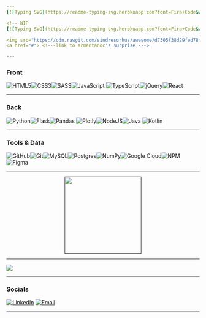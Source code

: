 ```yaml
---
[![Typing SVG](https://readme-typing-svg.herokuapp.com?font=Fira+Code&weight=700&pause=1000&color=F7F7F7&vCenter=true&width=435&height=28&lines=Hi%2C+I'm+Carolina+Armentano!)](https://git.io/typing-svg)

<!-- WIP
[![Typing SVG](https://readme-typing-svg.herokuapp.com?font=Fira+Code&weight=700&duration=3000&pause=1000&color=F7F7F7&multiline=true&repeat=false&width=435&height=85&lines=Hi%2C+I'm+Carolina+Armentano!;I+really+like+coffee+and+code.+;Click+here+for+an+awesome+surprise%3A)](https://git.io/typing-svg)

<img src="https://cdn.rawgit.com/sindresorhus/awesome/d7305f38d29fed78fa85652e3a63e154dd8e8829/media/badge.svg" alt="Awesome Badge"/>
<a href="#"> <!---link to armentanoc's surprise ---> 

---
```


<h3>Front</h3>

![HTML5](https://img.shields.io/badge/html5-%23E34F26.svg?style=modern&logo=html5&logoColor=white)![CSS3](https://img.shields.io/badge/css3-%231572B6.svg?style=modern&logo=css3&logoColor=white)![SASS](https://img.shields.io/badge/SASS-hotpink.svg?style=modern&logo=SASS&logoColor=white)![JavaScript](https://img.shields.io/badge/javascript-%23323330.svg?style=modern&logo=javascript&logoColor=%23F7DF1E) ![TypeScript](https://img.shields.io/badge/typescript-%23007ACC.svg?style=modern&logo=typescript&logoColor=white)![jQuery](https://img.shields.io/badge/jquery-%230769AD.svg?style=modern&logo=jquery&logoColor=white)![React](https://img.shields.io/badge/react-%2320232a.svg?style=modern&logo=react&logoColor=%2361DAFB)

---

<h3>Back</h3>

![Python](https://img.shields.io/badge/python-3670A0?style=modern&logo=python&logoColor=ffdd54)![Flask](https://img.shields.io/badge/flask-%23000.svg?style=modern&logo=flask&logoColor=white)![Pandas](https://img.shields.io/badge/pandas-%23150458.svg?style=modern&logo=pandas&logoColor=white) ![Plotly](https://img.shields.io/badge/plotly-%233F4F75.svg?style=modern&logo=plotly&logoColor=white)![NodeJS](https://img.shields.io/badge/node.js-6DA55F?style=modern&logo=node.js&logoColor=white)![Java](https://img.shields.io/badge/java-%23ED8B00.svg?style=modern&logo=java&logoColor=white) ![Kotlin](https://img.shields.io/badge/kotlin-%230095D5.svg?style=modern&logo=kotlin&logoColor=white)

---

<h3>Tools & Data</h3>

![GitHub](https://img.shields.io/badge/GitHub-%23121011.svg?style=modern&logo=github&logoColor=white)![Git](https://img.shields.io/badge/git-fc6d26?style=modern&logo=git&logoColor=white)![MySQL](https://img.shields.io/badge/mysql-%2300f.svg?style=modern&logo=mysql&logoColor=white)![Postgres](https://img.shields.io/badge/postgres-%23316192.svg?style=modern&logo=postgresql&logoColor=white)![NumPy](https://img.shields.io/badge/numpy-%23013243.svg?style=modern&logo=numpy&logoColor=white)![Google Cloud](https://img.shields.io/badge/google%20cloud-%234285F4.svg?style=modern&logo=google-cloud&logoColor=white)![NPM](https://img.shields.io/badge/NPM-%23000000.svg?style=modern&logo=npm&logoColor=white)![Figma](https://img.shields.io/badge/figma-%23F24E1E.svg?style=modern&logo=figma&logoColor=white) 

---

<div align="center">
<a href="">
  <img height=200 align="center" src="https://github-readme-stats.vercel.app/api/top-langs?username=armentanoc&layout=compact&langs_count=8&card_width=1000&theme=dark"/>
</a>
</div>

---

<img align="center" src="https://github-readme-streak-stats.herokuapp.com?user=armentanoc&theme=tokyonight-duo&date_format=M%20j%5B%2C%20Y%5D&mode=weekly&card_width=1000">

---

<h3>Socials</h3>

[![LinkedIn](https://img.shields.io/badge/LinkedIn-%230077B5.svg?style=modern?logo=linkedin&logoColor=white)](https://linkedin.com/in/https://www.linkedin.com/in/armentanocarolina/) 
[![Email](https://img.shields.io/badge/Email-E15D44.svg?style=modern?logo=gmail&logoColor=white)](mailto:armentanocarolina@gmail.com?subject=[GitHub]%20Let's%20talk!)

---
